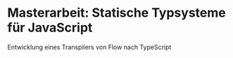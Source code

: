# Masterarbeit: Statische Typsysteme für JavaScript

Entwicklung eines Transpilers von Flow nach TypeScript
